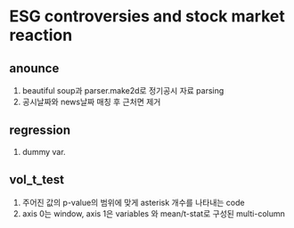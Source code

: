 # ESG controversies and stock market reaction

## anounce
1. beautiful soup과 parser.make2d로 정기공시 자료 parsing
2. 공시날짜와 news날짜 매칭 후 근처면 제거

## regression
1. dummy var.

## vol_t_test
1. 주어진 값의 p-value의 범위에 맞게 asterisk 개수를 나타내는 code
2. axis 0는 window, axis 1은 variables 와 mean/t-stat로 구성된 multi-column
